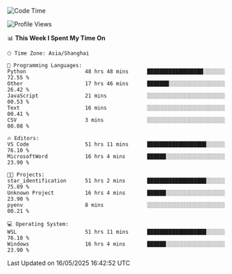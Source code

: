 <!--START_SECTION:waka-->
![Code Time](http://img.shields.io/badge/Code%20Time-2%2C861%20hrs%2054%20mins-blue)

![Profile Views](http://img.shields.io/badge/Profile%20Views-0-blue)

📊 **This Week I Spent My Time On** 

```text
🕑︎ Time Zone: Asia/Shanghai

💬 Programming Languages: 
Python                   48 hrs 48 mins      ██████████████████░░░░░░░   72.55 % 
Other                    17 hrs 46 mins      ███████░░░░░░░░░░░░░░░░░░   26.42 % 
JavaScript               21 mins             ░░░░░░░░░░░░░░░░░░░░░░░░░   00.53 % 
Text                     16 mins             ░░░░░░░░░░░░░░░░░░░░░░░░░   00.41 % 
CSV                      3 mins              ░░░░░░░░░░░░░░░░░░░░░░░░░   00.08 % 

🔥 Editors: 
VS Code                  51 hrs 11 mins      ███████████████████░░░░░░   76.10 % 
MicrosoftWord            16 hrs 4 mins       ██████░░░░░░░░░░░░░░░░░░░   23.90 % 

🐱‍💻 Projects: 
star_identification      51 hrs 2 mins       ███████████████████░░░░░░   75.89 % 
Unknown Project          16 hrs 4 mins       ██████░░░░░░░░░░░░░░░░░░░   23.90 % 
pyenv                    8 mins              ░░░░░░░░░░░░░░░░░░░░░░░░░   00.21 % 

💻 Operating System: 
WSL                      51 hrs 11 mins      ███████████████████░░░░░░   76.10 % 
Windows                  16 hrs 4 mins       ██████░░░░░░░░░░░░░░░░░░░   23.90 % 
```


 Last Updated on 16/05/2025 16:42:52 UTC
<!--END_SECTION:waka-->